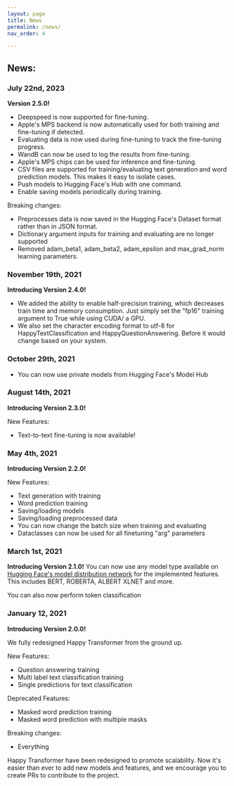 ```yaml
---
layout: page
title: News
permalink: /news/
nav_order: 4

---
```

## News: 

### July 22nd, 2023 

**Version 2.5.0!**
- Deepspeed is now supported for fine-tuning. 
- Apple's MPS backend is now automatically used for both training and fine-tuning if detected. 
- Evaluating data is now used during fine-tuning to track the fine-tuning progress. 
- WandB can now be used to log the results from fine-tuning. 
- Apple's MPS chips can be used for inference and fine-tuning.
- CSV files are supported for training/evaluating text generation and word prediction models. This makes it easy to isolate cases. 
- Push models to Hugging Face's Hub with one command. 
- Enable saving models periodically during training.

Breaking changes:
- Preprocesses data is now saved in the Hugging Face's Dataset format rather than in JSON format.
- Dictionary argument inputs for training and evaluating are no longer supported 
- Removed adam_beta1, adam_beta2, adam_epsilon and max_grad_norm learning parameters. 

### November 19th, 2021
**Introducing Version 2.4.0!**
- We added the ability to enable half-precision training, which decreases train time and memory consumption.
Just simply set the "fp16" training argument to True while using CUDA/ a GPU.   
- We also set the character encoding format to utf-8 for HappyTextClassification and HappyQuestionAnswering. Before it would change based on your system.  

### October 29th, 2021
- You can now use private models from Hugging Face's Model Hub

### August 14th, 2021
**Introducing Version 2.3.0!**

New Features: 
- Text-to-text fine-tuning is now available!

### May 4th, 2021
**Introducing Version 2.2.0!**

New Features: 
- Text generation with training 
- Word prediction training   
- Saving/loading models 
- Saving/loading preprocessed data  
- You can now change the batch size when training and evaluating  
- Dataclasses can now be used for all finetuning "arg" parameters 


### March 1st, 2021
**Introducing Version 2.1.0!**
You can now use any model type available on [Hugging Face's model distribution network](https://huggingface.co/models) for the implemented features. 
This includes BERT, ROBERTA, ALBERT XLNET and more. 

You can also now perform token classification 


### January 12, 2021
**Introducing Version 2.0.0!**

We fully redesigned Happy Transformer from the ground up. 

New Features: 
- Question answering training 
- Multi label text classification training
- Single predictions for text classification 

Deprecated Features: 
- Masked word prediction training
- Masked word prediction with multiple masks 

Breaking changes: 
- Everything

Happy Transformer have been redesigned to promote scalability. 
Now it's easier than ever to add new models and features, and we encourage you
to create PRs to contribute to the project. 